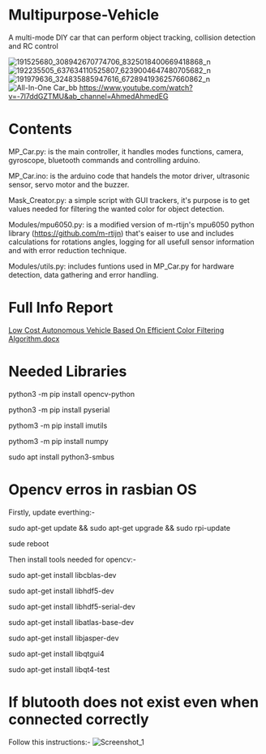 # Multipurpose-Vehicle
A multi-mode DIY car that can perform object tracking, collision detection and RC control

![191525680_308942670774706_8325018400669418868_n](https://user-images.githubusercontent.com/16827679/120732199-31fab180-c4e5-11eb-9cd0-dbf933b72d3b.jpg)
![192235505_637634110525807_6239004647480705682_n](https://user-images.githubusercontent.com/16827679/120732211-358e3880-c4e5-11eb-8138-e7f1f0278371.jpg)
![191979636_324835885947616_6728941936257660862_n](https://user-images.githubusercontent.com/16827679/120732217-3757fc00-c4e5-11eb-875a-9d4d578baa35.jpg)
![All-In-One Car_bb](https://user-images.githubusercontent.com/16827679/120732269-49399f00-c4e5-11eb-8ba4-a867c491f794.png)
https://www.youtube.com/watch?v=-7l7ddGZTMU&ab_channel=AhmedAhmedEG


# Contents
MP_Car.py: is the main controller, it handles modes functions, camera, gyroscope, bluetooth commands and controlling arduino.

MP_Car.ino: is the arduino code that handels the motor driver, ultrasonic sensor, servo motor and the buzzer.

Mask_Creator.py: a simple script with GUI trackers, it's purpose is to get values needed for filtering the wanted color for object detection.

Modules/mpu6050.py: is a modified version of m-rtijn's mpu6050 python library (https://github.com/m-rtijn) that's eaiser to use and includes calculations for rotations angles, logging for all usefull sensor information and with error reduction technique.

Modules/utils.py: includes funtions used in MP_Car.py for hardware detection, data gathering and error handling.

# Full Info Report

[Low Cost Autonomous Vehicle Based On Efficient Color Filtering Algorithm.docx](https://github.com/AhmedAhmedEG/Autonomous-Multiporpuse-Vehicle/files/8238477/Low.Cost.Autonomous.Vehicle.Based.On.Efficient.Color.Filtering.Algorithm.docx)

# Needed Libraries
python3 -m pip install opencv-python

python3 -m pip install pyserial

pythom3 -m pip install imutils

pythom3 -m pip install numpy

sudo apt install python3-smbus

# Opencv erros in rasbian OS
Firstly, update everthing:-

sudo apt-get update && sudo apt-get upgrade && sudo rpi-update

sude reboot

Then install tools needed for opencv:-

sudo apt-get install libcblas-dev

sudo apt-get install libhdf5-dev

sudo apt-get install libhdf5-serial-dev

sudo apt-get install libatlas-base-dev

sudo apt-get install libjasper-dev 

sudo apt-get install libqtgui4 

sudo apt-get install libqt4-test

# If blutooth does not exist even when connected correctly
Follow this instructions:-
![Screenshot_1](https://user-images.githubusercontent.com/16827679/120731712-720d6480-c4e4-11eb-8628-7e06d255aa3c.png)

